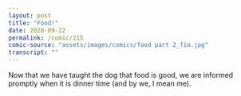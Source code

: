 ```yaml
---
layout: post
title: "Food!"
date: 2020-09-22
permalink: /comic/215
comic-source: "assets/images/comics/food part 2_fin.jpg"
transcript: ""
---
```


Now that we have taught the dog that food is good, we are informed promptly when it is dinner time (and by we, I mean me).
